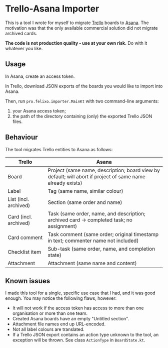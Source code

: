 # Trello-Asana Importer

This is a tool I wrote for myself to migrate [Trello](https://trello.com) boards to [Asana](https://asana.com).
The motivation was that the only available commercial solution did not migrate archived cards.

**The code is not production quality - use at your own risk.** Do with it whatever you like.

## Usage

In Asana, create an access token.

In Trello, download JSON exports of the boards you would like to import into Asana.

Then, run `pro.felixo.importer.MainKt` with two command-line arguments:
1. your Asana access token;
2. the path of the directory containing (only) the exported Trello JSON files.

## Behaviour

The tool migrates Trello entities to Asana as follows:

Trello | Asana
--- | ---
Board | Project (same name, description; board view by default; will abort if project of same name already exists)
Label | Tag (same name, similar colour)
List (incl. archived) | Section (same order and name)
Card (incl. archived) | Task (same order, name, and description; archived card -> completed task; no assignment)
Card comment | Task comment (same order; original timestamp in text; commenter name not included)
Checklist item | Sub-task (same order, name, and completion state)
Attachment | Attachment (same name and content)

## Known issues

I made this tool for a single, specific use case that I had, and it was good enough. You may notice
the following flaws, however:

- It will not work if the access token has access to more than one organisation or more than one team.
- Created Asana boards have an empty "Untitled section".
- Attachment file names end up URL-encoded.
- Not all label colours are translated.
- If a Trello JSON export contains an action type unknown to the tool, an exception will be thrown. See
  class `ActionType` in `BoardState.kt`.

